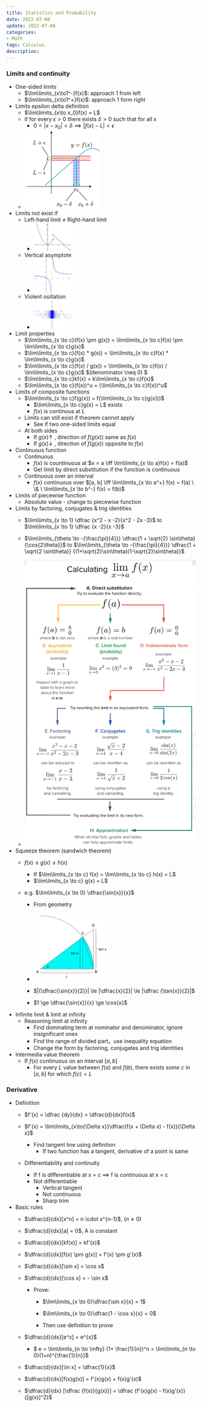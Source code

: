 ```yaml
---
title: Statistics and Probability
date: 2022-07-08
update: 2022-07-08
categories:
- Math
tags: Calculus
description: 
---
```


### Limits and continuity

- One-sided limits
    - $\lim\limits_{x\to1^-}f(x)$: approach 1 from left
    - $\lim\limits_{x\to1^+}f(x)$: approach 1 form right
- Limits epsilon delta definition
    - $\lim\limits_{x\to x_0}f(x) = L$
    - if for every $\epsilon > 0$ there exists $\delta > 0$ such that for all x
        - $0 < |x -x_0| < \delta \implies |f(x) - L| < \epsilon$
    - <img src="https://raw.githubusercontent.com/zoe-gif/images/master/20220712220547.png" width="200" height="">
- Limits not exist if
    - Left-hand limit $\not =$ Right-hand limit
        - <img src="https://raw.githubusercontent.com/zoe-gif/images/master/20220712213026.png" width="100" height="">
    - Vertical asymptote
        - <img src="https://raw.githubusercontent.com/zoe-gif/images/master/20220712213034.png" width="100" height="">
    - Violent osillation
        - <img src="https://raw.githubusercontent.com/zoe-gif/images/master/20220712213726.png" width="100" height="">
- Limit properties
    - $\lim\limits_{x \to c}(f(x) \pm g(x)) = \lim\limits_{x \to c}f(x) \pm \lim\limits_{x \to c}g(x)$ 
    - $\lim\limits_{x \to c}(f(x) * g(x)) = \lim\limits_{x \to c}f(x) * \lim\limits_{x \to c}g(x)$ 
    - $\lim\limits_{x \to c}(f(x) / g(x)) = \lim\limits_{x \to c}f(x) / \lim\limits_{x \to c}g(x)$ $(denominator \neq 0) $
    - $\lim\limits_{x \to c}kf(x) = k\lim\limits_{x \to c}f(x)$ 
    - $\lim\limits_{x \to c}(f(x))^u = (\lim\limits_{x \to c}f(x))^u$ 
- Limits of composite functions
    - $\lim\limits_{x \to c}f(g(x)) = f(\lim\limits_{x \to c}g(x)))$ 
        - $\lim\limits_{x \to c}g(x) = L$  exists
        - $f(x)$ is continous at $L$
    - Limits can still exist if theorem cannot apply
        - See if two one-sided limits equal
    - At both sides
        - If $g(x) \uparrow$ , direction of $f(g(x))$ same as $f(x)$
        - If $g(x) \downarrow$ , direction of $f(g(x))$ opposite to $f(x)$
- Continuous function
    - Continuous
        - $f(x)$ is countinuous at $x = a \iff \lim\limits_{x \to a}f(x) = f(a)$
        - Get limit by direct substitution if the function is continuous
    - Continuous over an interval
        - $f(x)$ continuous over $[a, b] \iff \lim\limits_{x \to a^+} f(x) = f(a) \  \& \ \lim\limits_{x \to b^-} f(x) = f(b)$ 
- Limits of piecewise function
    - Absolute value - change to piecewise function
- Limits by factoring, conjugates & trig identities
    - $\lim\limits_{x \to 1} \dfrac {x^2 - x -2}{x^2 - 2x -3}$ to $\lim\limits_{x \to 1} \dfrac {x -2}{x -3}$

    - $\lim\limits_{\theta \to -{\frac{\pi}{4}}} \dfrac{1 + \sqrt{2} \sin\theta}{\cos{2\theta}}$ to $\lim\limits_{\theta \to -{\frac{\pi}{4}}} \dfrac{1 + \sqrt{2 \sin\theta}} {(1+\sqrt{2}\sin\theta)(1-\sqrt{2}\sin\theta)}$
    - <img src="https://raw.githubusercontent.com/zoe-gif/images/master/20220714220524.png" width="450" height="">
- Squeeze theorem (sandwich theorem)
    - $f(x) \le g(x) \le h(x)$
        - If $\lim\limits_{x \to c} f(x) = \lim\limits_{x \to c} h(x) = L$
        - $\lim\limits_{x \to c} g(x) = L$
        
    - e.g. $\lim\limits_{x \to 0} \dfrac{\sin{x}}{x}$
        - From geometry
        - <img src="https://raw.githubusercontent.com/zoe-gif/images/master/20220714231832.png" width="200" height="">
        - $|{\dfrac{\sin{x}}{2}}| \le |\dfrac{x}{2}| \le |\dfrac {\tan{x}}{2}|$

        - $1 \ge \dfrac{\sin{x}}{x} \ge \cos{x}$
- Infinite limit & limit at infinity
    - Reasoning limit at infinity
        - Find dominating term at nominator and denominator, ignore insignificant ones
        - Find the range of divided part，use inequality equation
        - Change the form by factoring, conjugates and trig identities
- Intermedia value theorem
    - If $f(x)$ continuous on an interval $[a, b]$
        - For every $L$ value between $f(a)$ and $f(b)$, there exists some $c$ in $[a, b]$ for which $f(c) = L$

### Derivative

- Definition  
    - $f'(x) = \dfrac {dy}{dx} = \dfrac{d}{dx}f(x)$

    - $f'(x) = \lim\limits_{x\to{\Delta x}}\dfrac{f(x + \Delta x) - f(x)}{\Delta x}$
        - Find tangent line using definition
            - If two function has a tangent, derivative of a point is same
    - Differentiability and continuity
        - If f is differentiable at x = c $\implies$ f is continuous at x = c
        - Not differentiable
            - Vertical tangent
            - Not continuous
            - Sharp trim
- Basic rules
    - $\dfrac{d}{dx}[x^n] = n \cdot x^{n-1}$, $(n \neq 0)$

    - $\dfrac{d}{dx}[a] = 0$, A is constant

    - $\dfrac{d}{dx}[kf(x)] = kf'(x)$

    - $\dfrac{d}{dx}[f(x) \pm g(x)] = f'(x) \pm g'(x)$

    - $\dfrac{d}{dx}[\sin x] = \cos x$

    - $\dfrac{d}{dx}[\cos x] = - \sin x$ 

        - Prove:
            - $\lim\limits_{x \to 0}\dfrac{\sin x}{x} = 1$

            - $\lim\limits_{x \to 0}\dfrac{1 - \cos x}{x} = 0$

            - Then use definition to prove
    - $\dfrac{d}{dx}[e^x] = e^{x}$
        - $ e = \lim\limits_{n \to \infty} (1+ \frac{1}{n})^n = \lim\limits_{n \to 0}(1+n)^{\frac{1}{n}}$
    - $\dfrac{d}{dx}[\ln x] = \dfrac{1}{x}$

    - $\dfrac{d}{dx}[f(x)g(x)] = f'(x)g(x) + f(x)g'(x)$

    - $\dfrac{d}{dx} [\dfrac {f(x)}{g(x)}] = \dfrac {f'(x)g(x) - f(x)g'(x)}{[g(x)]^2}$

